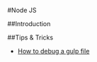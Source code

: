 #Node JS

##Introduction


##Tips & Tricks

- [How to debug a gulp file](http://www.greg5green.com/blog/debugging-gulp-js-tasks/)

